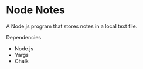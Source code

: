 # Node Notes

A Node.js program that stores notes in a local text file.

Dependencies
* Node.js
* Yargs
* Chalk